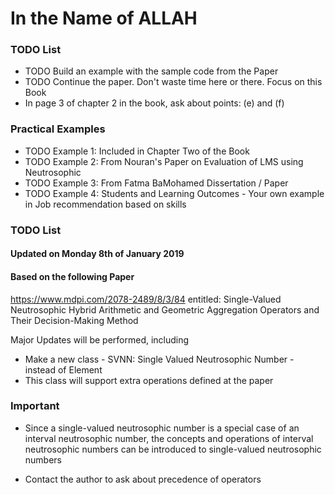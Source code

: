 # In the Name of ALLAH

### TODO List
- TODO Build an example with the sample code from the Paper
- TODO Continue the paper. Don't waste time here or there. Focus on this Book
- In page 3 of chapter 2 in the book, ask about points: (e) and (f)

### Practical Examples
- TODO Example 1: Included in Chapter Two of the Book
- TODO Example 2: From Nouran's Paper on Evaluation of LMS using Neutrosophic
- TODO Example 3: From Fatma BaMohamed Dissertation / Paper
- TODO Example 4: Students and Learning Outcomes - Your own example in Job recommendation based on skills

### TODO List
#### Updated on Monday 8th of January 2019
#### Based on the following Paper
https://www.mdpi.com/2078-2489/8/3/84
entitled: Single-Valued Neutrosophic Hybrid Arithmetic and Geometric Aggregation Operators and Their Decision-Making Method

Major Updates will be performed, including
- Make a new class - SVNN: Single Valued Neutrosophic Number - instead of Element
- This class will support extra operations defined at the paper

### Important
- Since a single-valued neutrosophic number is a special case of an interval neutrosophic number,
the concepts and operations of interval neutrosophic numbers can be introduced to single-valued neutrosophic numbers

- Contact the author to ask about precedence of operators
